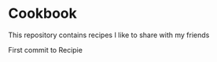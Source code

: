 # Cookbook
This repository contains recipes I like to share with my friends

First commit to Recipie
